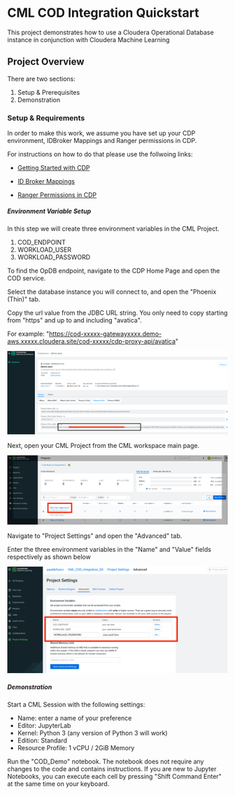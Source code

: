 # CML COD Integration Quickstart

This project demonstrates how to use a Cloudera Operational Database instance in conjunction with Cloudera Machine Learning


## Project Overview

There are two sections:

1) Setup & Prerequisites
2) Demonstration


### Setup & Requirements

In order to make this work, we assume you have set up your CDP environment, IDBroker Mappings and Ranger permissions in CDP. 

For instructions on how to do that please use the follwoing links:

- [Getting Started with CDP](https://docs.cloudera.com/cdp/latest/index.html)

- [ID Broker Mappings](https://docs.cloudera.com/runtime/7.2.0/cdp-security-overview/topics/security_how_identity_federation_works_in_cdp.html)

- [Ranger Permissions in CDP](https://docs.cloudera.com/runtime/7.2.2/security-ranger-authorization/topics/security-ranger-provide-authorization-cdp.html)


##### Environment Variable Setup

In this step we will create three environment variables in the CML Project.

1) COD_ENDPOINT
2) WORKLOAD_USER
3) WORKLOAD_PASSWORD

To find the OpDB endpoint, navigate to the CDP Home Page and open the COD service. 

Select the database instance you will connect to, and open the "Phoenix (Thin)" tab.

Copy the url value from the JDBC URL string. You only need to copy starting from "https" and up to and including "avatica".

For example: "https://cod-xxxxx-gatewayxxxx.demo-aws.xxxxx.cloudera.site/cod-xxxxx/cdp-proxy-api/avatica"

![alt_text](https://github.com/pdefusco/myimages_repo/blob/main/COD_screenshot.png)

Next, open your CML Project from the CML workspace main page.

![alt_text](https://github.com/pdefusco/myimages_repo/blob/main/cml_project.png)

Navigate to "Project Settings" and open the "Advanced" tab.

Enter the three environment variables in the "Name" and "Value" fields respectively as shown below

![alt_text](https://github.com/pdefusco/myimages_repo/blob/main/environ_vars.png)


##### Demonstration

Start a CML Session with the following settings:

- Name: enter a name of your preference
- Editor: JupyterLab
- Kernel: Python 3 (any version of Python 3 will work)
- Edition: Standard
- Resource Profile: 1 vCPU / 2GiB Memory

Run the "COD_Demo" notebook. The notebook does not require any changes to the code and contains instructions. 
If you are new to Jupyter Notebooks, you can execute each cell by pressing "Shift Command Enter" at the same time on your keyboard.
